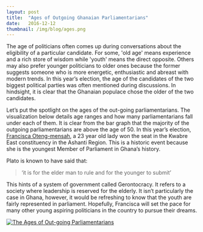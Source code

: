 ```yaml
---
layout: post 
title:  "Ages of Outgoing Ghanaian Parliamentarians"
date:   2016-12-12 
thumbnail: /img/blog/ages.png
---
```


The age of politicians often comes up during conversations about the eligibility of a particular candidate. For some, 'old age' means experience and a rich store of wisdom while 'youth' means the direct opposite. Others may also prefer younger politicians to older ones because the former suggests someone who is more energetic, enthusiastic and abreast with modern trends. In this year’s election, the age of the candidates of the two biggest political parties was often mentioned during discussions. In hindsight, it is clear that the Ghanaian populace chose the older of the two candidates.

Let’s put the spotlight on the ages of the out-going parliamentarians. The visualization below details age ranges and how many parliamentarians fall under each of them. It is clear from the bar graph that the majority of the outgoing parliamentarians are above the age of 50. In this year’s election, [Francisca Oteng-mensah](https://www.facebook.com/Francisca2016MP/?fref=ts), a 23 year old lady won the seat in the Kwabre East constituency in the Ashanti Region. This is a historic event because she is the youngest Member of Parliament in Ghana’s history. 

Plato is known to have said that:
> ‘it is for the elder man to rule and for the younger to submit’

This hints of a system of government called Gerontocracy. It refers to a society where leadership is reserved for the elderly. It isn’t particularly the case in Ghana, however, it would be refreshing to know that the youth are fairly represented in parliament. Hopefully, Francisca will set the pace for many other young aspiring politicians in the country to pursue their dreams.



<div class="center">
     <div class='tableauPlaceholder' id='viz1481291368309' style='position: relative'><noscript><a href='#'><img alt='The Ages of Out-going Parliamentarians  ' src='https:&#47;&#47;public.tableau.com&#47;static&#47;images&#47;Th&#47;TheAgesofOut-goingParliamentarians&#47;TheAgesofOut-goingParliamentarians&#47;1_rss.png' style='border: none' /></a></noscript><object class='tableauViz'  style='display:none;'><param name='host_url' value='https%3A%2F%2Fpublic.tableau.com%2F' /> <param name='site_root' value='' /><param name='name' value='TheAgesofOut-goingParliamentarians&#47;TheAgesofOut-goingParliamentarians' /><param name='tabs' value='no' /><param name='toolbar' value='yes' /><param name='static_image' value='https:&#47;&#47;public.tableau.com&#47;static&#47;images&#47;Th&#47;TheAgesofOut-goingParliamentarians&#47;TheAgesofOut-goingParliamentarians&#47;1.png' /> <param name='animate_transition' value='yes' /><param name='display_static_image' value='yes' /><param name='display_spinner' value='yes' /><param name='display_overlay' value='yes' /><param name='display_count' value='yes' /></object></div>                <script type='text/javascript'>                    var divElement = document.getElementById('viz1481291368309');                    var vizElement = divElement.getElementsByTagName('object')[0];                    vizElement.style.width='100%';vizElement.style.height=(divElement.offsetWidth*0.75)+'px';                    var scriptElement = document.createElement('script');                    scriptElement.src = 'https://public.tableau.com/javascripts/api/viz_v1.js';                    vizElement.parentNode.insertBefore(scriptElement, vizElement);                </script>


</div>